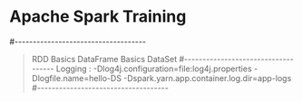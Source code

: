 # Apache Spark Training
#------------------------------------
> RDD Basics
> DataFrame Basics
> DataSet 
#------------------------------------
Logging :
-Dlog4j.configuration=file:log4j.properties 
-Dlogfile.name=hello-DS 
-Dspark.yarn.app.container.log.dir=app-logs
#------------------------------------